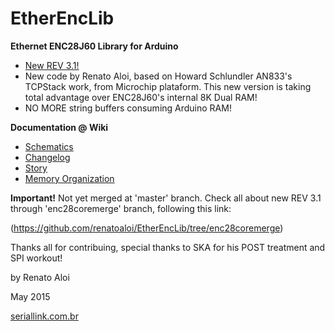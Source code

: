EtherEncLib
===========

**Ethernet ENC28J60 Library for Arduino**

- [New REV 3.1!](https://github.com/renatoaloi/EtherEncLib/tree/enc28coremerge)
- New code by Renato Aloi, based on Howard Schlundler AN833's TCPStack work, from Microchip plataform. This new version is taking total advantage over ENC28J60's internal 8K Dual RAM!
- NO MORE string buffers consuming Arduino RAM!

**Documentation @ Wiki**

- [Schematics](https://github.com/renatoaloi/EtherEncLib/wiki/Schematics)
- [Changelog](https://github.com/renatoaloi/EtherEncLib/wiki/Revisions)
- [Story](https://github.com/renatoaloi/EtherEncLib/wiki)
- [Memory Organization](https://github.com/renatoaloi/EtherEncLib/wiki#enc28j60-memory-usage)

**Important!** Not yet merged at 'master' branch. Check all about new REV 3.1 through 'enc28coremerge' branch, following this link:

(https://github.com/renatoaloi/EtherEncLib/tree/enc28coremerge)

Thanks all for contribuing, special thanks to SKA for his POST treatment and SPI workout!

by Renato Aloi

May 2015

[seriallink.com.br](http://www.seriallink.com.br)
